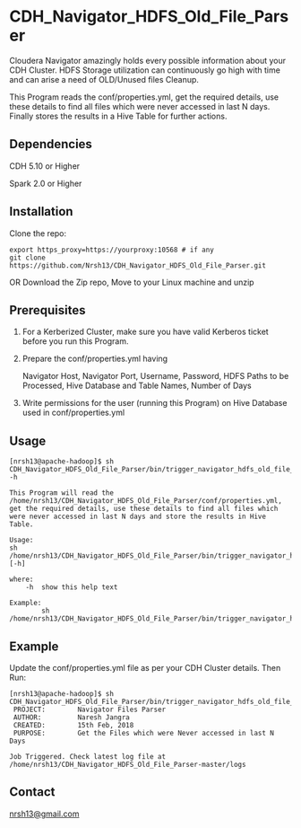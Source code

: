 # CDH_Navigator_HDFS_Old_File_Parser
Cloudera Navigator amazingly holds every possible information about your CDH Cluster. HDFS Storage utilization can continuously go high with time and can arise a need of OLD/Unused files Cleanup.

This Program reads the conf/properties.yml, get the required details, use these details to find all files which were never accessed in last N days. Finally stores the results in a Hive Table for further actions.

## Dependencies
CDH 5.10 or Higher

Spark 2.0 or Higher

## Installation
Clone the repo:
```
export https_proxy=https://yourproxy:10568 # if any
git clone https://github.com/Nrsh13/CDH_Navigator_HDFS_Old_File_Parser.git
```

OR Download the Zip repo, Move to your Linux machine and unzip

## Prerequisites
1) For a Kerberized Cluster, make sure you have valid Kerberos ticket before you run this Program.
2) Prepare the conf/properties.yml having

      Navigator Host, Navigator Port, Username, Password, HDFS Paths to be Processed, Hive Database and Table Names, Number of Days
3) Write permissions for the user (running this Program) on Hive Database used in conf/properties.yml

## Usage
```
[nrsh13@apache-hadoop]$ sh CDH_Navigator_HDFS_Old_File_Parser/bin/trigger_navigator_hdfs_old_file_parser.sh -h

This Program will read the /home/nrsh13/CDH_Navigator_HDFS_Old_File_Parser/conf/properties.yml, get the required details, use these details to find all files which were never accessed in last N days and store the results in Hive Table.

Usage:
sh /home/nrsh13/CDH_Navigator_HDFS_Old_File_Parser/bin/trigger_navigator_hdfs_old_file_parser.sh [-h]

where:
    -h  show this help text

Example:
        sh /home/nrsh13/CDH_Navigator_HDFS_Old_File_Parser/bin/trigger_navigator_hdfs_old_file_parser.sh
```

## Example
Update the conf/properties.yml file as per your CDH Cluster details.
Then Run:
```
[nrsh13@apache-hadoop]$ sh CDH_Navigator_HDFS_Old_File_Parser/bin/trigger_navigator_hdfs_old_file_parser.sh
 PROJECT:        Navigator Files Parser
 AUTHOR:         Naresh Jangra
 CREATED:        15th Feb, 2018
 PURPOSE:        Get the Files which were Never accessed in last N Days

Job Triggered. Check latest log file at /home/nrsh13/CDH_Navigator_HDFS_Old_File_Parser-master/logs
```

## Contact
nrsh13@gmail.com
